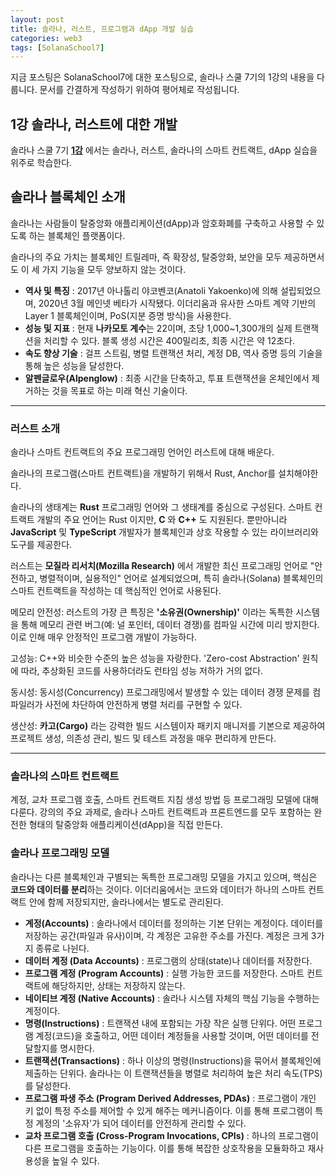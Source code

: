 ```yaml
---
layout: post
title: 솔라나, 러스트, 프로그램과 dApp 개발 실습
categories: web3
tags: [SolanaSchool7]
---
```

지금 포스팅은 SolanaSchool7에 대한 포스팅으로, 솔라나 스쿨 7기의 1강의 내용을 다룹니다.
문서를 간결하게 작성하기 위하여 평어체로 작성됩니다.

## 1강 솔라나, 러스트에 대한 개발

솔라나 스쿨 7기 **[1강](http://www.youtube.com/watch?v=vrO6cjdPUOs)** 에서는 솔라나, 러스트, 솔라나의 스마트 컨트랙트, dApp 실습을 위주로 학습한다.

## 솔라나 블록체인 소개

솔라나는 사람들이 탈중앙화 애플리케이션(dApp)과 암호화폐를 구축하고 사용할 수 있도록 하는 블록체인 플랫폼이다.

솔라나의 주요 가치는 블록체인 트릴레마, 즉 확장성, 탈중앙화, 보안을 모두 제공하면서도 이 세 가지 기능을 모두 양보하지 않는 것이다.

* **역사 및 특징** : 2017년 아나톨리 야코벤코(Anatoli Yakoenko)에 의해 설립되었으며, 2020년 3월 메인넷 베타가 시작됐다. 이더리움과 유사한 스마트 계약 기반의 Layer 1 블록체인이며, PoS(지분 증명 방식)을 사용한다.
* **성능 및 지표** : 현재 **나카모토 계수**는 22이며, 초당 1,000~1,300개의 실제 트랜잭션을 처리할 수 있다. 블록 생성 시간은 400밀리초, 최종 시간은 약 12초다.
* **속도 향상 기술** : 걸프 스트림, 병렬 트랜잭션 처리, 계정 DB, 역사 증명 등의 기술을 통해 높은 성능을 달성한다.
* **알펜글로우(Alpenglow)** : 최종 시간을 단축하고, 투표 트랜잭션을 온체인에서 제거하는 것을 목표로 하는 미래 혁신 기술이다.

---

### 러스트 소개

솔라나 스마트 컨트랙트의 주요 프로그래밍 언어인 러스트에 대해 배운다.

솔라나의 프로그램(스마트 컨트랙트)을 개발하기 위해서 Rust, Anchor를 설치해야한다.

솔라나의 생태계는 **Rust** 프로그래밍 언어와 그 생태계를 중심으로 구성된다. 스마트 컨트랙트 개발의 주요 언어는 Rust 이지만, **C** 와 **C++** 도 지원된다. 뿐만아니라 **JavaScript** 및 **TypeScript** 개발자가 블록체인과 상호 작용할 수 있는 라이브러리와 도구를 제공한다.

러스트는 **모질라 리서치(Mozilla Research)** 에서 개발한 최신 프로그래밍 언어로 "안전하고, 병렬적이며, 실용적인" 언어로 설계되었으며, 특히 솔라나(Solana) 블록체인의 스마트 컨트랙트을 작성하는 데 핵심적인 언어로 사용된다.

메모리 안전성: 러스트의 가장 큰 특징은 **'소유권(Ownership)'** 이라는 독특한 시스템을 통해 메모리 관련 버그(예: 널 포인터, 데이터 경쟁)를 컴파일 시간에 미리 방지한다. 이로 인해 매우 안정적인 프로그램 개발이 가능하다.

고성능: C++와 비슷한 수준의 높은 성능을 자랑한다. 'Zero-cost Abstraction' 원칙에 따라, 추상화된 코드를 사용하더라도 런타임 성능 저하가 거의 없다.

동시성: 동시성(Concurrency) 프로그래밍에서 발생할 수 있는 데이터 경쟁 문제를 컴파일러가 사전에 차단하여 안전하게 병렬 처리를 구현할 수 있다.

생산성: **카고(Cargo)** 라는 강력한 빌드 시스템이자 패키지 매니저를 기본으로 제공하여 프로젝트 생성, 의존성 관리, 빌드 및 테스트 과정을 매우 편리하게 만든다.

---

### 솔라나의 스마트 컨트랙트

계정, 교차 프로그램 호출, 스마트 컨트랙트 지침 생성 방법 등 프로그래밍 모델에 대해 다룬다. 강의의 주요 과제로, 솔라나 스마트 컨트랙트과 프론트엔드를 모두 포함하는 완전한 형태의 탈중앙화 애플리케이션(dApp)을 직접 만든다.

### **솔라나 프로그래밍 모델**

솔라나는 다른 블록체인과 구별되는 독특한 프로그래밍 모델을 가지고 있으며, 핵심은 **코드와 데이터를 분리**하는 것이다. 이더리움에서는 코드와 데이터가 하나의 스마트 컨트랙트 안에 함께 저장되지만, 솔라나에서는 별도로 관리된다.

* **계정(Accounts)** : 솔라나에서 데이터를 정의하는 기본 단위는 계정이다. 데이터를 저장하는 공간(파일과 유사)이며, 각 계정은 고유한 주소를 가진다. 계정은 크게 3가지 종류로 나뉜다.
* **데이터 계정 (Data Accounts)** : 프로그램의 상태(state)나 데이터를 저장한다.
* **프로그램 계정 (Program Accounts)** : 실행 가능한 코드를 저장한다. 스마트 컨트랙트에 해당하지만, 상태는 저장하지 않는다.
* **네이티브 계정 (Native Accounts)** : 솔라나 시스템 자체의 핵심 기능을 수행하는 계정이다.
* **명령(Instructions)** : 트랜잭션 내에 포함되는 가장 작은 실행 단위다. 어떤 프로그램 계정(코드)을 호출하고, 어떤 데이터 계정들을 사용할 것이며, 어떤 데이터를 전달할지를 명시한다.
* **트랜잭션(Transactions)** : 하나 이상의 명령(Instructions)을 묶어서 블록체인에 제출하는 단위다. 솔라나는 이 트랜잭션들을 병렬로 처리하여 높은 처리 속도(TPS)를 달성한다.
* **프로그램 파생 주소 (Program Derived Addresses, PDAs)** : 프로그램이 개인 키 없이 특정 주소를 제어할 수 있게 해주는 메커니즘이다. 이를 통해 프로그램이 특정 계정의 '소유자'가 되어 데이터를 안전하게 관리할 수 있다.
* **교차 프로그램 호출 (Cross-Program Invocations, CPIs)** : 하나의 프로그램이 다른 프로그램을 호출하는 기능이다. 이를 통해 복잡한 상호작용을 모듈화하고 재사용성을 높일 수 있다.
